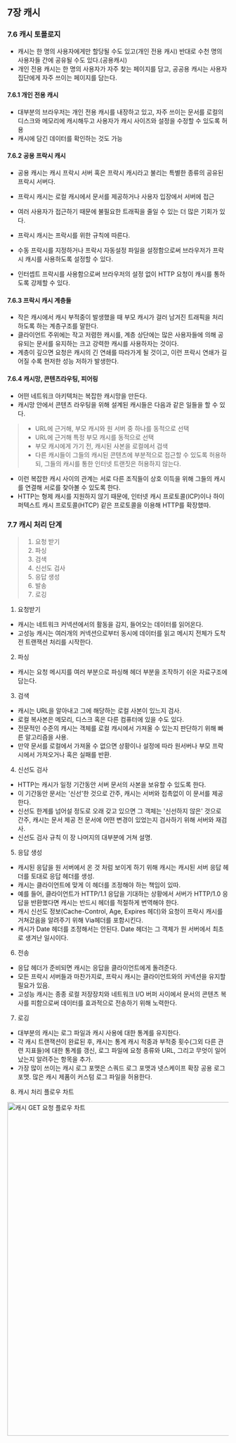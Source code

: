 ## 7장 캐시



### 7.6 캐시 토폴로지
- 캐시는 한 명의 사용자에게만 할당될 수도 있고(개인 전용 캐시) 반대로 수천 명의 사용자들 간에 공유될 수도 있다.(공용캐시)
- 개인 전용 캐시는 한 명의 사용자가 자주 찾는 페이지를 담고, 공공용 캐시는 사용자 집단에게 자주 쓰이는 페이지를 담는다.

#### 7.6.1 개인 전용 캐시
- 대부분의 브라우저는 개인 전용 캐시를 내장하고 있고, 자주 쓰이는 문서를 로컬의 디스크와 메모리에 캐시해두고 사용자가 캐시 사이즈와 설정을 수정할 수 있도록 허용
- 캐시에 담긴 데이터를 확인하는 것도 가능

#### 7.6.2 공용 프락시 캐시
- 공용 캐시는 캐시 프락시 서버 혹은 프락시 캐시라고 불리는 특별한 종류의 공유된 프락시 서버다. 
- 프락시 캐시는 로컬 캐시에서 문서를 제공하거나 사용자 입장에서 서버에 접근
- 여러 사용자가 접근하기 때문에 불필요한 트래픽을 줄일 수 있는 더 많은 기회가 있다.

- 프락시 캐시는 프락시를 위한 규칙에 따른다.
- 수동 프락시를 지정하거나 프락시 자동설정 파일을 설정함으로써 브라우저가 프락시 캐시를 사용하도록 설정할 수 있다.
- 인터셉트 프락시를 사용함으로써 브라우저의 설정 없이 HTTP 요청이 캐시를 통하도록 강제할 수 있다.

#### 7.6.3 프락시 캐시 계층들
- 작은 캐시에서 캐시 부적중이 발생했을 때 부모 캐시가 걸러 남겨진 트래픽을 처리하도록 하는 계층구조를 말한다.
- 클라이언트 주위에는 작고 저렴한 캐시를, 계층 상단에는 많은 사용자들에 의해 공유되는 문서를 유지하는 크고 강력한 캐시를 사용하자는 것이다.
- 계층이 깊으면 요청은 캐시의 긴 연쇄를 따라가게 될 것이고, 이런 프락시 연쇄가 길어질 수록 현저한 성능 저하가 발생한다.

#### 7.6.4 캐시망, 콘텐츠라우팅, 피어링
- 어떤 네트워크 아키텍처는 복잡한 캐시망을 만든다.
- 캐시망 안에서 콘텐츠 라우팅을 위해 설계된 캐시들은 다음과 같은 일들을 할 수 있다.

> - URL에 근거해, 부모 캐시와 원 서버 중 하나를 동적으로 선택
> - URL에 근거해 특정 부모 캐시를 동적으로 선택
> - 부모 캐시에게 가기 전, 캐시된 사본을 로컬에서 검색
> - 다른 캐시들이 그들의 캐시된 콘텐츠에 부분적으로 접근할 수 있도록 허용하되, 그들의 캐시를 통한 인터넷 트랜짓은 허용하지 않는다.

- 이런 복잡한 캐시 사이의 관계는 서로 다른 조직들이 상호 이득을 위해 그들의 캐시를 연결해 서로를 찾아볼 수 있도록 한다.
- HTTP는 형제 캐시를 지원하지 않기 때문에, 인터넷 캐시 프로토콜(ICP)이나 하이퍼텍스트 캐시 프로토콜(HTCP) 같은 프로토콜을 이용해 HTTP를 확장했따.


### 7.7 캐시 처리 단계

> 1. 요청 받기
> 2. 파싱
> 3. 검색
> 4. 신선도 검사
> 5. 응답 생성
> 6. 발송
> 7. 로깅

  1. 요청받기
  - 캐시는 네트워크 커넥션에서의 활동을 감지, 들어오는 데이터를 읽어온다.
  - 고성능 캐시는 여러개의 커넥션으로부터 동시에 데이터를 읽고 메시지 전체가 도착 전 트랜잭션 처리를 시작한다.

  2. 파싱
  - 캐시는 요청 메시지를 여러 부분으로 파싱해 헤더 부분을 조작하기 쉬운 자료구조에 담는다. 

  3. 검색
  - 캐시는 URL을 알아내고 그에 해당하는 로컬 사본이 있느지 검사.
  - 로컬 복사본은 메모리, 디스크 혹은 다른 컴퓨터에 있을 수도 있다. 
  - 전문적인 수준의 캐시는 객체를 로컬 캐시에서 가져올 수 있는지 판단하기 위해 빠른 알고리즘을 사용.
  - 만약 문서를 로컬에서 가져올 수 없으면 상황이나 설정에 따라 원서버나 부모 프락시에서 가져오거나 혹은 실패를 반환.

  4. 신선도 검사
  - HTTP는 캐시가 일정 기간동안 서버 문서의 사본을 보유할 수 있도록 한다.
  - 이 기간동안 문서는 '신선'한 것으로 간주, 캐시는 서버와 접촉없이 이 문서를 제공한다.
  - 신선도 한계를 넘어설 정도로 오래 갖고 있으면 그 객체는 '신선하지 않은' 것으로 간주, 캐시는 문서 제공 전 문서에 어떤 변경이 있었는지 검사하기 위해 서버와 재검사.
  - 신선도 검사 규칙 이 장 나머지의 대부분에 거쳐 설명.

  5. 응답 생성
  - 캐시된 응답을 원 서버에서 온 것 처럼 보이게 하기 위해 캐시는 캐시된 서버 응답 헤더를 토대로 응답 헤더를 생성.
  - 캐시는 클라이언트에 맞게 이 헤더를 조정해야 하는 책임이 있따.
  - 예를 들어, 클라이언트가 HTTP/1.1 응답을 기대하는 상황에서 서버가 HTTP/1.0 응답을 반환했다면 캐시는 반드시 헤더를 적절하게 번역해야 한다.
  - 캐시 신선도 정보(Cache-Control, Age, Expires 헤더)와 요청이 프락시 캐시를 거쳐갔음을 알려주기 위해 Via헤더를 포함시킨다.
  - 캐시가 Date 헤더를 조정해서는 안된다. Date 헤더는 그 객체가 원 서버에서 최초로 생겨난 일시이다.

  6. 전송
  - 응답 헤더가 준비되면 캐시는 응답을 클라이언트에게 돌려준다.
  - 모든 프락시 서버들과 마찬가지로, 프락시 캐시는 클라이언트와의 커넥션을 유지할 필요가 있음.
  - 고성능 캐시는 종종 로컬 저장장치와 네트워크 I/O 버퍼 사이에서 문서의 콘텐츠 복사를 피함으로써 데이터를 효과적으로 전송하기 위해 노력한다.

  7. 로깅
  - 대부분의 캐시는 로그 파일과 캐시 사용에 대한 통계를 유지한다.
  - 각 캐시 트랜잭션이 완료된 후, 캐시는 통계 캐시 적중과 부적중 횟수(그외 다른 관련 지표들)에 대한 통계를 갱신, 로그 파일에 요청 종류와 URL, 그리고 무엇이 일어났는지 알려주는 항목을 추가.
  - 가장 많이 쓰이는 캐시 로그 포맷은 스쿼드 로그 포맷과 넷스케이프 확장 공용 로그 포맷. 많은 캐시 제품이 커스텀 로그 파일을 허용한다.
  
  8. 캐시 처리 플로우 차트

  <img width="758" alt="캐시 GET 요청 플로우 차트" src="https://user-images.githubusercontent.com/87509645/201481003-8d373e68-e6a5-4948-8b9b-2eab3e6dcf6a.png">
